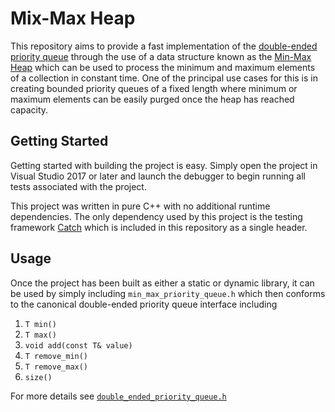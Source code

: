 # Mix-Max Heap

This repository aims to provide a fast implementation of the [double-ended priority queue](https://en.wikipedia.org/wiki/Double-ended_priority_queue) through the use of a data structure known as the [Min-Max Heap](https://en.wikipedia.org/wiki/Min-max_heap) which can be used to process the minimum and maximum elements of a collection in constant time. One of the principal use cases for this is in creating bounded priority queues of a fixed length where minimum or maximum elements can be easily purged once the heap has reached capacity.

## Getting Started

Getting started with building the project is easy. Simply open the project in Visual Studio 2017 or later and launch the debugger to begin running all tests associated with the project. 

This project was written in pure C++ with no additional runtime dependencies. The only dependency used by this project is the testing framework [Catch](https://github.com/catchorg/Catch2) which is included in this repository as a single header. 

## Usage

Once the project has been built as either a static or dynamic library, it can be used by simply including `min_max_priority_queue.h` which then conforms to the canonical double-ended priority queue interface including

1. `T min()`
2. `T max()`
2. `void add(const T& value)`
2. `T remove_min()`
3. `T remove_max()`
4. `size()`

For more details see [`double_ended_priority_queue.h`](https://github.com/matthew-rister/min-max-heap/blob/master/min-max-heap/src/double_ended_priority_queue.h)
